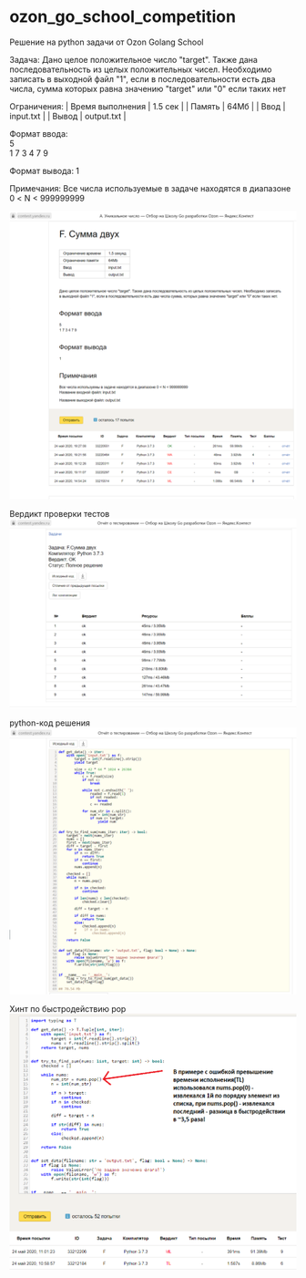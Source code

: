# ozon_go_school_competition
Решение на python задачи от Ozon Golang School

Задача:
Дано целое положительное число "target". Также дана последовательность из целых положительных чисел.
Необходимо записать в выходной файл "1", если в последовательности есть два числа, сумма которых равна значению "target" или "0" если таких нет

Ограничения:
| Время выполнения | 1.5 сек |
| Память | 64Мб |
| Ввод | input.txt |
| Вывод | output.txt |

Формат ввода:<br>
5<br>
1 7 3 4 7 9

Формат вывода:
1

Примечания:
Все числа используемые в задаче находятся в диапазоне 0 < N < 999999999

![alt text](ozon_go_contest_taskF_01.png "Метрики верного решения")

Вердикт проверки тестов
![alt text](ozon_go_contest_taskF_02.png "Вердикт")

python-код решения
![alt text](ozon_go_contest_taskF_03.png "python-код решения")

Хинт по быстродействию pop
![alt text](python_pop_пример_быстродействия.png "Хинт по быстродействию pop")
